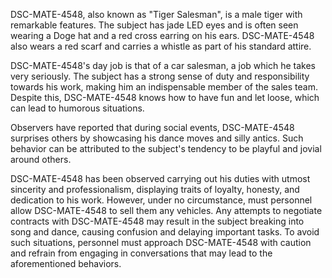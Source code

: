 DSC-MATE-4548, also known as "Tiger Salesman", is a male tiger with remarkable features. The subject has jade LED eyes and is often seen wearing a Doge hat and a red cross earring on his ears. DSC-MATE-4548 also wears a red scarf and carries a whistle as part of his standard attire. 

DSC-MATE-4548's day job is that of a car salesman, a job which he takes very seriously. The subject has a strong sense of duty and responsibility towards his work, making him an indispensable member of the sales team. Despite this, DSC-MATE-4548 knows how to have fun and let loose, which can lead to humorous situations. 

Observers have reported that during social events, DSC-MATE-4548 surprises others by showcasing his dance moves and silly antics. Such behavior can be attributed to the subject's tendency to be playful and jovial around others. 

DSC-MATE-4548 has been observed carrying out his duties with utmost sincerity and professionalism, displaying traits of loyalty, honesty, and dedication to his work. However, under no circumstance, must personnel allow DSC-MATE-4548 to sell them any vehicles. Any attempts to negotiate contracts with DSC-MATE-4548 may result in the subject breaking into song and dance, causing confusion and delaying important tasks. To avoid such situations, personnel must approach DSC-MATE-4548 with caution and refrain from engaging in conversations that may lead to the aforementioned behaviors.